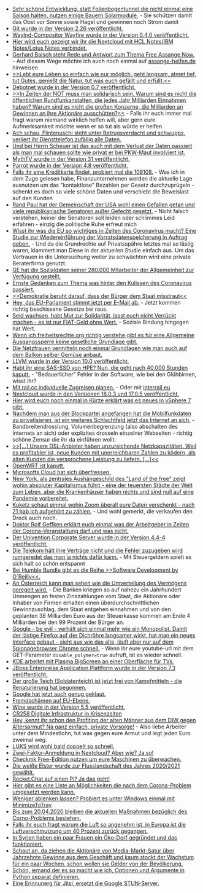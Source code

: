 * [Sehr schöne Entwicklung, statt Folienbogentunnel die nicht einmal eine Saison halten, nutzen einige Bauern Solarmodule.](https://www.sonnenseite.com/de/wirtschaft/himbeeren-unter-solarmodulen-statt-unter-folientunneln.html) - Sie schützen damit das Obst vor Sonne sowie Hagel und gewinnen noch Strom damit
* [Git wurde in der Version 2.26 veröffentlicht.](https://www.phoronix.com/scan.php?page=news_item&px=Git-2.26-Released)
* [Waylnd-Compositor Wayfire wurde in der Version 0.4.0 veröffentlicht.](https://www.pro-linux.de/news/1/27892/wayland-compositor-wayfire-040-freigegeben.html)
* [Hier wird euch gezeigt wir ihr die Nextcloud mit HCL Notes/IBM Notes/Lotus Notes verbindet.](https://nextcloud.com/blog/the-perfect-integration-of-nextcloud-in-hcl-notes-formerly-ibm-notes-or-lotus-notes/)
* [Gerhard Baisch steht Rede und Antwort zum Thema Free Assange Now.](https://weltnetz.tv/video/2302-free-assange-now) - Auf diesem Wege möchte ich auch noch einmal auf [assange-helfen.de](https://assange-helfen.de/) hinweisen
* [>>Lebt eure Leben so einfach wie nur möglich, geht langsam, atmet tief, tut Gutes, genießt die Natur, tut was euch gefällt und erfüllt.<<]()
* [Debotnet wurde in der Version 0.7 veröffentlicht.](https://www.ghacks.net/2020/03/22/latest-debotnet-release-features/)
* [>>In Zeiten der NOT muss man solidarisch sein. Warum sind es nicht die öffentlichen Rundfunkanstalten, die jedes Jahr Milliarden Einnahmen haben? Warum sind es nicht die großen Konzerne, die Milliarden an Gewinnen an ihre Aktionäre ausschütten?<<](https://netzfrauen.org/2020/03/22/cornavirus/) - Falls ihr euch immer mal fragt warum niemand wirklich helfen will, aber gern eure Aufmerksamkeit möchte wenn er so tut als würde er helfen
* [Ach schau, Flintenuschi steht unter Betrugsverdacht und schwupps, verliert ihr Diensttelefon zufällig alle Daten.](https://www.zeit.de/politik/deutschland/2020-01/berateraffaere-ursula-von-der-leyen-handydaten-geloescht)
* [Und bei Herrn Scheuer ist das auch mit dem Verlust der Daten passiert als man mal schauen sollte wie privat er bei PKW-Maut involviert ist.](https://www.tagesschau.de/inland/scheuer-handydaten-geloescht-101.html)
* [MythTV wurde in der Version 31 veröffentlicht.](https://www.phoronix.com/scan.php?page=news_item&px=MythTV-31-Released)
* [Parrot wurde in der Version 4.8 veröffentlicht.](https://parrotsec.org/blog/parrot-4.8-release-notes/)
* [Falls ihr eine Kreditkarte findet, probiert mal die 108108.](https://blog.fefe.de/?ts=a08611a1) - Was ich in dem Zuge gelesen habe, Finanzunternehmen werden die aktuelle Lage ausnutzen um das "kontaktlose" Bezahlen per Gesetz durchzuprügeln - schenkt es doch so viele schöne Daten und verschiebt die Beweislast auf den Kunden
* [Rand Paul hat der Gemeinschaft der USA wohl einen Gefallen getan und viele republikanische Senatoren außer Gefecht gesetzt.](https://blog.fefe.de/?ts=a086589f) - Nicht falsch verstehen, keiner der Senatoren soll leiden oder schlimmes Leid erfahren - einzig die politische Ruhe erfreut mich
* [Wisst ihr was die EU so wichtiges in Zeiten des Coronavirus macht? Eine Studie zur Wiedereinführung der Vorratsdatenspeicherung in Auftrag geben.](https://www.patrick-breyer.de/?p=590633) - Und da die Grundrechte auf Privatsspähre letztes mal so lästig waren, klammert man Diese in der aktuellen Studie einfach aus. Um das Vertrauen in die Untersuchung weiter zu schwächten wird eine private Beraterfirma genutzt.
* [GE hat die Sozialdaten seiner 280.000 Mitarbeiter der Allgemeinheit zur Verfügung gestellt.](https://www.bleepingcomputer.com/news/security/tech-giant-ge-discloses-data-breach-after-service-provider-hack/)
* [Ernste Gedanken zum Thema was hinter den Kulissen des Coronavirus passiert.](https://www.youtube.com/watch?v=aYZ2gVs9U7o)
* [>>Demokratie beruht darauf, dass der Bürger dem Staat misstraut<<](https://www.neues-deutschland.de/artikel/1134657.corona-und-buergerrechte-demokratie-beruht-darauf-dass-der-buerger-dem-staat-misstraut.html)
* [Hey, das EU-Parlament stimmt jetzt per E-Mail ab.](https://www.behoerden-spiegel.de/2020/03/24/eu-parlament-stimmt-per-e-mail-ab/) - Jetzt kommen richtig beschissene Gesetze bei raus.
* [Seid wachsen, habt Mut zur Solidarität, lasst euch nicht Verrückt machen - es ist nur FIAT-Geld ohne Wert.](https://youtu.be/aYZ2gVs9U7o?t=2283) - Soziale Bindung hingegen hat Wert.
* [Wenn ich freiheitsrechte.org richtig verstehe gibt es für eine Allgemeine Ausgangssperre keine gesetliche Grundlage gibt.](https://freiheitsrechte.org/corona-und-grundrechte/)
* [Die Netzfrauen vermitteln noch einmal Grundlagen wie man auch auf dem Balkon selber Gemüse anbaut.](https://netzfrauen.org/2020/03/25/garten-5/)
* [LLVM wurde in der Version 10.0 veröffentlicht.](https://www.pro-linux.de/news/1/27900/llvm-100-freigegeben.html)
* [Habt ihr eine SAS-SSD von HPE? Nun, die geht nach 40.000 Stunden kaputt.](https://www.golem.de/news/firmware-bug-hpes-ssds-fallen-garantiert-nach-40-000-stunden-aus-2003-147481.html) - "Bedauerlicher" Fehler in der Software, wie bei den Glühbirnen, wisst ihr?
* [Mit rail.cc individuelle Zugreisen planen.](https://rail.cc/de) - Oder mit [interrail.eu](https://www.interrail.eu/de/)
* [Nextcloud wurde in den Versionen 18.0.3 und 17.0.5 veröffentlicht.](https://nextcloud.com/blog/update-18-0-3-and-17-0-5-out-update-soon/)
* [Hier wird euch noch einmal in Kürze erklärt was es neues in vSphere 7 gibt.](https://4sysops.com/archives/whats-new-in-content-libraries-in-vsphere-7/)
* [Nachdem man aus der Blockpartei angefangen hat die Mobilfunkdaten zu privatisieren, ist ein weiteres Schlachtfeld jetzt das Internet an sich.](https://www.golem.de/news/bundesnetzagentur-netzbetreiber-duerfen-dienste-und-zugaenge-drosseln-2003-147499.html) - Bandbreitendrosslung, Volumenbegrenzung (also abschalten des Internets an sich) oder explizites drosseln einzelner Webseiten - richtig schöne Zensur die ihr da einführen wollt.
* [>>[...] Unsere DSL-Anbieter haben unzureichende Netzkapazitäten. Weil es profitabler ist, neue Kunden mit unerreichbaren Zahlen zu ködern, als alten Kunden die versprochene Leistung zu liefern. [...]<<](https://blog.fefe.de/?ts=a085b74f)
* [OpenWRT ist kaputt.](https://blog.fefe.de/?ts=a0858a4e)
* [Microsofts Cloud hat sich überfressen.](https://blog.fefe.de/?ts=a08582e5)
* [New York, als zentrales Aushängeschild des "Land of the free" zeigt wohin absoluter Kapitalismus führt - eine der teuersten Städte der Welt zum Leben, aber die Krankenhäuser haben nichts und sind null auf eine Pandemie vorbereitet.](https://blog.fefe.de/?ts=a082c7ee)
* [Kuketz schaut einmal wohin Zoom überall eure Daten verschenkt - nach 21 hab ich aufgehört zu zählen.](https://www.kuketz-blog.de/zoom-uebermittelt-personenbezogene-daten-an-drittanbieter/) - Und wohl gemerkt, die verkaufen den Dreck auch noch.
* [Doktor Rolf Geffken erklärt euch einmal was der Arbeitgeber in Zeiten der Corona-Veranstaltung darf und was nicht.](https://weltnetz.tv/video/2305-corona-und-arbeitsrecht)
* [Der Univention Corporate Server wurde in der Version 4.4-4 veröffentlicht.](https://www.pro-linux.de/news/1/27901/univention-corporate-server-44-4-freigegeben.html)
* [Die Telekom hält ihre Verträge nicht und die Fehler zuzugeben wird rumgeredet das man ja nichts dafür kann.](https://www.golem.de/news/lte-telekom-hat-ausbauziele-in-zwei-bundeslaendern-nicht-erfuellt-2003-147514.html) - Mit Steuergeldern spielt es sich halt so schön entspannt
* [Bei Humble Bundle gibt es die Reihe >>Software Development by O`Reilly<<.](https://www.pro-linux.de/news/1/27903/humble-bundle-software-development-by-oreilly-gestartet.html)
* [An Österreich kann man sehen wie die Umverteilung des Vermögens geregelt wird.](https://npr.news.eulu.info/2020/03/26/corona-koste-es-was-es-wolle-ein-neoliberaler-raubzug/) - Die Banken kriegen so auf nahezu ein Jahrhundert Unmengen an festen Zinszahlungen vom Staat, die Aktionäre oder Inhaber von Firmen erhalten einen überdurchschnittlichen Gewinnzuschlag, dem Staat entgehen einnahmen und von den geplanten 38 Milliarden Euro aus der Steuerkasse kommen am Ende 4 Milliarden bei den 99 Prozent der Bürger an.
* [Google - be evil - verhält sich einmal mehr wie ein Monopolist. Damit der lästige Firefox auf der Dichröhre langsamer wirkt, hat man ein neues Interface gebaut - sieht aus wie das alte, läuft aber nur auf dem Spionagebrowser Chrome schnell.](https://www.ghacks.net/2020/03/26/make-youtube-faster-on-firefox-with-this-extension/) - Wenn ihr eure youtube-url mit dem GET-Parameter `disable_polymer=true` aufruft, ist es wieder schnell.
* [KDE arbeitet mit Plasma BigScreen an einer Oberfläche für TVs.](https://www.pro-linux.de/news/1/27902/plasma-bigscreen-kde-f%C3%BCr-fernseher.html)
* [JBoss Enterpreise Application Plattform wurde in der Version 7.3 veröffentlicht.](https://www.pro-linux.de/news/1/27904/jboss-enterprise-application-platform-73-erschienen.html)
* [Der große Teich (Soldatenteich) ist jetzt frei von Kampfmitteln - die Renaturierung hat begonnen.](https://www.youtube.com/watch?v=DtAvnVk7YwQ)
* [Google hat jetzt auch genug geklaut.](https://www.theregister.co.uk/2020/03/26/google_gsuite_outage/)
* [Fremdschämen auf EU-Ebene.](https://blog.fefe.de/?ts=a083c28c)
* [Wine wurde in der Version 5.5 veröffentlicht.](http://www.phoronix.com/scan.php?page=news_item&px=Wine-5.5-Released)
* [CR258 Digitale Infrastruktur in Krisenzeiten](https://chaosradio.de/cr258-digitale-infrastruktur-in-krisenzeiten)
* [Hey, kennt ihr schon den Profitipp der alten Männer aus dem DIW gegen Altersarmut? Na ganz einfach, private Vorsorge!](https://www.maskenfall.de/?p=14012) - Also liebe Arbeiter unter dem Mindestlohn, tut was gegen eure Armut und legt jeden Euro zweimal weg.
* [LUKS wird wohl bald doppelt so schnell.](https://www.pro-linux.de/news/1/27908/disk-verschl%C3%BCsselung-in-linux-wird-schneller.html)
* [Zwei-Faktor-Anmeldung in Nextcloud? Aber wie? Ja so!](https://nextcloud.com/blog/security-in-nextcloud-how-to-block-99-9-of-attacks/)
* [Checkmk Free-Edition nutzen um eure Maschinen zu überwachen.](https://www.windowspro.de/thomas-drilling/windows-esxi-server-checkmk-free-edition-ueberwachen)
* [Die weiße Elster wurde zur Flusslandschaft des Jahres 2020/2021 gewählt.](https://sachsen.nabu.de/naturundlandschaft/auenzentrum/27786.html)
* [Rocket.Chat auf einen Pi? Ja das geht!](https://opensource.com/article/20/3/raspberry-pi-rocketchat)
* [Hier gibt es eine Liste an Möglichkeiten die nach dem Corona-Problem umgesetzt werden kann.](https://www.sonnenseite.com/de/franz-alt/kommentare-interviews/was-kommt-nach-corona.html)
* [Weniger ablenken lassen? Probiert es unter Windows einmal mit MinimizeToTray](https://www.ghacks.net/2020/03/28/minimize-any-program-to-the-system-tray-with-minimizetotray/)
* [Bis zum 20.04.2020 bleiben die aktuellen Maßnahmen bezüglich des Corno-Problems bestehen.](https://blog.fefe.de/?ts=a0818c76)
* [Falls ihr euch fragt warum die Luft so angenehm ist, in Europa ist die Luftverschmutzung um 40 Prozent zurück gegangen.](https://blog.fefe.de/?ts=a0806d70)
* [In Syrien haben ein paar Frauen ein Öko-Dorf gegründet und das funktioniert.](https://netzfrauen.org/2020/03/29/jinwar/)
* [Schaut an, da ziehen die Aktionäre von Media-Markt-Satur über Jahrzehnte Gewinne aus dem Geschäft und kaum stockt der Wachstum für ein paar Wochen, schon wollen sie Gelder von der Bevölkerung.](https://www.golem.de/news/ceconomy-media-markt-saturn-besitzer-beantragt-staatshilfe-2003-147560.html)
* [Schön, jemand der es so macht wie ich, Optionen und Argumente in Python separat definieren.](https://utcc.utoronto.ca/~cks/space/blog/python/ArgparseSetupWhere)
* [Eine Erinnunerg für Jitsi, ersetzt die Google STUN-Server.](https://www.kuketz-blog.de/jitsi-meet-datenschutzfreundlich-ohne-google-stun-server/)
